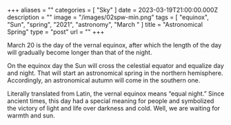 +++
aliases = ""
categories = [ "Sky" ]
date = 2023-03-19T21:00:00.000Z
description = ""
image = "/images/02spw-min.png"
tags = [ "equinox", "Sun", "spring", "2021", "astronomy", "March " ]
title = "Astronomical Spring"
type = "post"
url = ""
+++

March 20 is the day of the vernal equinox, after which the length of the day will gradually become longer than that of the night.

On the equinox day the Sun will cross the celestial equator and equalize day and night. That will start an astronomical spring in the northern hemisphere. Accordingly, an astronomical autumn will come in the southern one.

Literally translated from Latin, the vernal equinox means “equal night.” Since ancient times, this day had a special meaning for people and symbolized the victory of light and life over darkness and cold. Well, we are waiting for warmth and sun.

